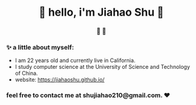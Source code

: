 <h1 align="center"> 🤩 hello, i'm Jiahao Shu 🤩 </h1>
<h3 align="center">🚀  🚀</h3>

<div style="display:none">
  
### 💻 my favorite stack:

- React Native ❤
- ReactJS & Styled-Components
- NodeJS & Express
- A little PHP
- HTML & CSS
</div>

### ✨ a little about myself:

- I am 22 years old and currently live in California.
- I study computer science at the University of Science and Technology of China.
- website: https://jiahaoshu.github.io/

<h3 ><strong> feel free to contact me at shujiahao210@gmail.com. ❤ </strong> </h3>
